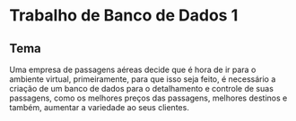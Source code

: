 # Trabalho de Banco de Dados 1

## Tema

Uma empresa de passagens aéreas decide que é hora de ir para o ambiente virtual, primeiramente, para que isso seja feito, é necessário a criação de um banco de dados para o detalhamento e controle de suas passagens, como os melhores preços das passagens, melhores destinos e também, aumentar a variedade ao seus clientes.


